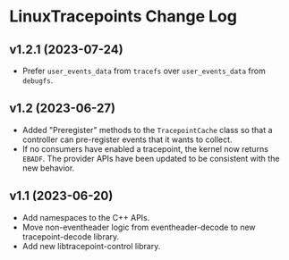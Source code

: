 # LinuxTracepoints Change Log

## v1.2.1 (2023-07-24)

- Prefer `user_events_data` from `tracefs` over `user_events_data` from
  `debugfs`.

## v1.2 (2023-06-27)

- Added "Preregister" methods to the `TracepointCache` class so that a
  controller can pre-register events that it wants to collect.
- If no consumers have enabled a tracepoint, the kernel now returns `EBADF`.
  The provider APIs have been updated to be consistent with the new behavior.

## v1.1 (2023-06-20)

- Add namespaces to the C++ APIs.
- Move non-eventheader logic from eventheader-decode to new tracepoint-decode
  library.
- Add new libtracepoint-control library.
